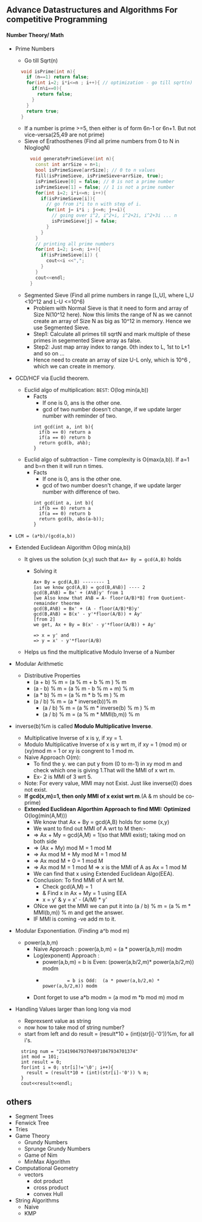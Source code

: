 ## Advance Datastructures and Algorithms For competitive Programming

#### Number Theory/ Math

- Prime Numbers
  - Go till Sqrt(n)
  ```cpp
    void isPrime(int n){
      if (n==1) return false;
      for(int i=2; i*i<=n ; i++){ // optimization - go till sqrt(n)
        if(n%i==0){
          return false;
        }
      } 
      return true;
    }
  ```
  - If a number is prime >=5,  then either is of form 6n-1 or 6n+1. But not vice-versa(25,49 are not prime)
  - Sieve of Erathosthenes (Find all prime numbers from 0 to N in NloglogN)
    ```cpp
      void generatePrimeSieve(int n){
        const int arrSize = n+1;
        bool isPrimeSieve[arrSize]; // 0 to n values
        fill(isPrimeSieve, isPrimeSieve+arrSize, true);
        isPrimeSieve[0] = false; // 0 is not a prime number
        isPrimeSieve[1] = false; // 1 is not a prime number
        for(int i=2; i*i<=n; i++){
          if(isPrimeSieve[i]){
            // go from i*i to n with step of i. 
            for(int j= i*i ; j<=n; j+=i){
              // going over i^2, i^2+i, i^2+2i, i^2+3i ... n
              isPrimeSieve[j] = false;
            }
          }
        }
        // printing all prime numbers
        for(int i=2; i<=n; i++){
          if(isPrimeSieve[i]) {
            cout<<i <<",";
          }
        }
        cout<<endl;
      }
    ```
  - Segmented Sieve (Find all prime numbers in range [L,U], where L,U <10^12 and L-U <=10^6) 
    - Problem with Normal Sieve is that it need to form and array of Size N(10^12 here). Now this limits the range of N as we cannot create an array of Size N as big as 10^12 in memory. Hence we use Segmented Sieve.
    - Step1: Calculate all primes till sqrtN and mark multiple of these primes in segemented Sieve array as false.
    - Step2: Just map array index to range. 0th index to L, 1st to L+1 and so on ... 
    - Hence need to create an array of size U-L only, which is 10^6 , which we can create in memory.

- GCD/HCF via Euclid theorem.
  - Euclid algo of multiplication: `BEST`: O(log min(a,b)) 
    - Facts
      - If one is 0, ans is the other one.  
      - gcd of two number doesn't change, if we update larger number with reminder of two.
      ```
      int gcd(int a, int b){
        if(b == 0) return a
        if(a == 0) return b
        return gcd(b, a%b);
      }
      ```
  - Euclid algo of subtraction - Time complexity is O(max(a,b)). If a=1 and b=n then it will run n times.
    - Facts
      - If one is 0, ans is the other one.  
      - gcd of two number doesn't change, if we update larger number with difference of two.
      ```
      int gcd(int a, int b){
        if(b == 0) return a
        if(a == 0) return b
        return gcd(b, abs(a-b));
      }
      ```
- `LCM = (a*b)/(gcd(a,b))`

- Extended Euclidean Algorithm O(log min(a,b))
  - It gives us the solution (x,y) such that `Ax+ By = gcd(A,B)` holds
    - Solving it
      ```
      Ax+ By = gcd(A,B) -------- 1
      [as we know gcd(A,B) = gcd(B,A%B)] ---- 2 
      gcd(B,A%B) = Bx' + (A%B)y' from 1
      [we Also know that A%B = A- floor(A/B)*B] from Quotient-remainder theorme 
      gcd(B,A%B) = Bx' + (A - floor(A/B)*B)y'
      gcd(B,A%B) = B(x' - y'*floor(A/B)) + Ay'
      [from 2]
      we get, Ax + By = B(x' - y'*floor(A/B)) + Ay'
      ```

      ```
      => x = y' and
      => y = x' - y'*floor(A/B)
      ```
  - Helps us find the multiplicative Modulo Inverse of a Number


- Modular Arithmetic
  - Distributive Properties
    - (a + b) % m = (a % m + b % m ) % m
    - (a - b) % m = (a % m - b % m + m) % m
    - (a * b) % m = (a % m * b % m ) % m
    - (a / b) % m = (a * inverse(b))% m 
      - (a / b) % m  = (a % m * inverse(b) % m ) % m
      - (a / b) % m = (a % m * MMI(b,m)) % m

- inverse(b)%m is called **Modulo Multiplicative Inverse**.
  - Multiplicative Inverse of x is y, if xy = 1.
  - Modulo Multiplicative Inverse of x is y wrt m, if xy = 1 (mod m) or (xy)mod m = 1 or xy is congrent to 1 mod m.
  - Naive Approach O(m): 
    - To find the y. we can put y from (0 to m-1) in xy mod m and check which one is giving 1.That will the MMI of x wrt m.
    - Ex- 2 is MMI of 3 wrt 5.
  - Note: For every value, MMI may not Exist. Just like inverse(0) does not exist.
  - **If gcd(x,m)=1, then only MMI of x exist wrt m**.(A & m should be co-prime)
  - **Extended Euclidean Algorthim Approach to find MMI: Optimized** O(log(min(A,M)))
    - We know that Ax + By = gcd(A,B) holds for some (x,y)
    - We want to find out MMI of A wrt to M then:-
    - => Ax + My = gcd(A,M) = 1(so that MMI exist); taking mod on both side
    - => (Ax + My) mod M = 1 mod M
    - => Ax mod M + My mod M = 1 mod M
    - => Ax mod M + 0 = 1 mod M
    - => Ax mod M = 1 mod M => x is the MMI of A as Ax = 1 mod M
    - We can find that x using Extended Euclidean Algo(EEA).
    - Conclusion: To find MMI of A wrt M. 
      - Check gcd(A,M) = 1
      - & Find x in Ax + My = 1 using EEA
      - x = y' & y =  x' - (A/M) * y'
    - ONce we get the MMI we can put it into (a / b) % m = (a % m * MMI(b,m)) % m and get the answer.
    - IF MMI is coming -ve add m to it.

- Modular Exponentiation. (Finding a^b mod m)
  - power(a,b,m)
    - Naive Approach : power(a,b,m) = (a * power(a,b,m)) modm
    - Log(exponent) Approach : 
      - power(a,b,m) = b is Even: (power(a,b/2,m)* power(a,b/2,m)) modm
      -              = b is Odd:  (a * power(a,b/2,m) * power(a,b/2,m)) modm
    - Dont forget to use a*b modm = (a mod m *b mod m) mod m

- Handling Values larger than long long via mod
  - Reprexsent value as string
  - now how to take mod of string number?
  - start from left and do result = (result*10 + (int)(str[i]-'0'))%m, for all i's.
  ```
    string num = "2141904793704971047934701374"
    int mod = 101;
    int result = 0;
    for(int i = 0; str[i]!='\0'; i++){
      result = (result*10 + (int)(str[i]-'0')) % m;
    }
    cout<<result<<endl; 
  ```

## others

- Segment Trees
- Fenwick Tree
- Tries
- Game Theory
  - Grundy Numbers
  - Sprunge Grundy Numbers
  - Game of Nim
  - MinMax Algorithm
- Computational Geometry
  - vectors
    - dot product
    - cross product
    - convex Hull
- String Algorithms
  - Naive
  - KMP